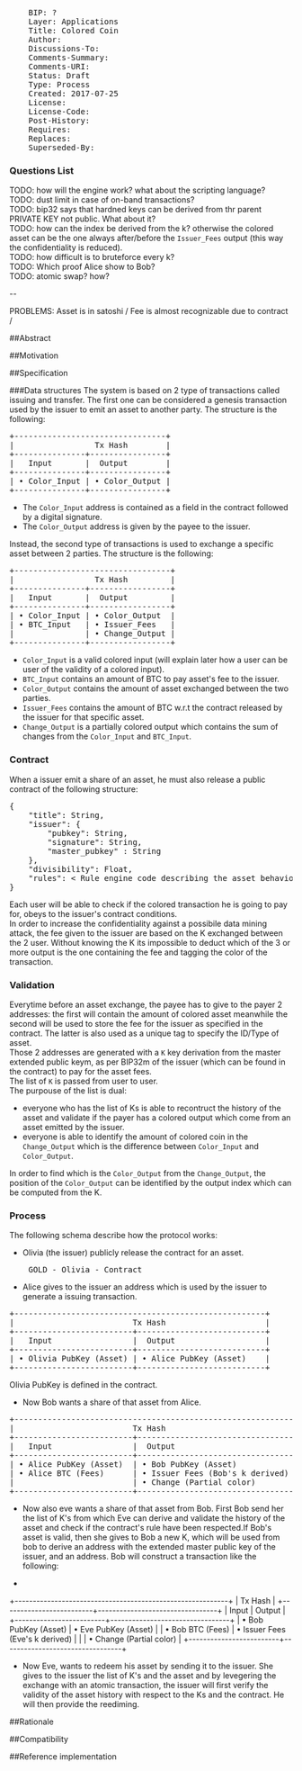 <pre>
	BIP: ?
	Layer: Applications
	Title: Colored Coin
	Author: 
	Discussions-To: 
	Comments-Summary: 
	Comments-URI: 
	Status: Draft
	Type: Process
	Created: 2017-07-25
	License: 
	License-Code: 
	Post-History: 
	Requires: 
	Replaces: 
	Superseded-By: 
</pre>

### Questions List

TODO: how will the engine work? what about the scripting language? <br>
TODO: dust limit in case of on-band transactions? <br>
TODO: bip32 says that hardned keys can be derived from thr parent PRIVATE KEY not public. What about it? <br>
TODO: how can the index be derived from the k? otherwise the colored asset can be the one always after/before the `Issuer_Fees` output (this way the confidentiality is reduced). <br>
TODO: how difficult is to bruteforce every k? <br>
TODO: Which proof Alice show to Bob? <br>
TODO: atomic swap? how? <br>

--

PROBLEMS: Asset is in satoshi / Fee is almost recognizable due to contract / 

##Abstract

##Motivation

##Specification

###Data structures
The system is based on 2 type of transactions called issuing and transfer. The first one can be considered a genesis transaction used by the issuer to emit an asset to another party. The structure is the following:

<pre>
+--------------------------------+
|                 Tx Hash        |
+---------------+----------------+
|   Input       |  Output        |
+---------------+----------------+               
| • Color_Input | • Color_Output |
+---------------+----------------+
</pre>

* The `Color_Input` address is contained as a field in the contract followed by a digital signature. 
* The `Color_Output` address is given by the payee to the issuer. 

Instead, the second type of transactions is used to exchange a specific asset between 2 parties. The structure is the following:

<pre>
+---------------------------------+
|                 Tx Hash         |
+---------------+-----------------+
|   Input       |  Output         |
+---------------+-----------------+              
| • Color_Input | • Color_Output  |
| • BTC_Input   | • Issuer_Fees   |
|               | • Change_Output |
+---------------+-----------------+
</pre>

* `Color_Input` is a valid colored input (will explain later how a user can be user of the validity of a colored input).
* `BTC_Input` contains an amount of BTC to pay asset's fee to the issuer.
* `Color_Output` contains the amount of asset exchanged between the two parties.
* `Issuer_Fees` contains the amount of BTC w.r.t the contract released by the issuer for that specific asset.
* `Change_Output` is a partially colored output which contains the sum of changes from the `Color_Input` and `BTC_Input`.

### Contract
When a issuer emit a share of an asset, he must also release a public contract of the following structure: <br>
<pre>
{
	"title": String,
	"issuer": {
		"pubkey": String,
		"signature": String,
		"master_pubkey" : String
	},
	"divisibility": Float,
	"rules": < Rule engine code describing the asset behavior >
}
</pre>

Each user will be able to check if the colored transaction he is going to pay for, obeys to the issuer's contract conditions. <br>
In order to increase the confidentiality against a possibile data mining attack, the fee given to the issuer are based on the K exchanged between the 2 user. Without knowing the K its impossible to deduct which of the 3 or more output is the one containing the fee and tagging the color of the transaction.

### Validation
Everytime before an asset exchange, the payee has to give to the payer 2 addresses: the first will contain the amount of colored asset meanwhile the second will be used to store the fee for the issuer as specified in the contract. The latter is also used as a unique tag to specify the ID/Type of asset. <br>
Those 2 addresses are generated with a `K` key derivation from the master extended public keym, as per BIP32m of the issuer (which can be found in the contract) to pay for the asset fees. <br>
The list of `K` is passed from user to user. <br>
The  purpouse of the list is dual:

* everyone who has the list of Ks is able to recontruct the history of the asset and validate if the payer has a colored output which come from an asset emitted by the issuer.
* everyone is able to identify the amount of colored coin in the `Change_Output` which is the difference between `Color_Input` and `Color_Output`.

In order to find which is the `Color_Output` from the `Change_Output`, the position of the `Color_Output` can be identified by the output index which can be computed from the K.

### Process
The following schema describe how the protocol works:

* Olivia (the issuer) publicly release the contract for an asset.
<pre>
	GOLD - Olivia - Contract
</pre>
* Alice gives to the issuer an address which is used by the issuer to generate a issuing transaction.
<pre>
+-----------------------------------------------------+
|                         Tx Hash                     |
+-------------------------+---------------------------+
|   Input                 |  Output                   |
+-------------------------+---------------------------+
| • Olivia PubKey (Asset) | • Alice PubKey (Asset)    |
+-------------------------+---------------------------+
</pre>
Olivia PubKey is defined in the contract.
* Now Bob wants a share of that asset from Alice. 
<pre>
+-----------------------------------------------------------+
|                         Tx Hash                           |
+-------------------------+---------------------------------+
|   Input                 |  Output                         |
+-------------------------+---------------------------------+
| • Alice PubKey (Asset)  | • Bob PubKey (Asset)            |
| • Alice BTC (Fees)      | • Issuer Fees (Bob's k derived) |
|                         | • Change (Partial color)        |
+-------------------------+---------------------------------+
</pre>
* Now also eve wants a share of that asset from Bob. First Bob send her the list of K's from which Eve can derive and validate the history of the asset and check if the contract's rule have been respected.If Bob's asset is valid, then she gives to Bob a new K, which will be used from bob to derive an address with the extended master public key of the issuer, and an address. Bob will construct a transaction like the following:
* <pre>
+-----------------------------------------------------------+
|                         Tx Hash                           |
+-------------------------+---------------------------------+
|   Input                 |  Output                         |
+-------------------------+---------------------------------+
| • Bob PubKey (Asset)    | • Eve PubKey (Asset)            |
| • Bob BTC (Fees)        | • Issuer Fees (Eve's k derived) |
|                         | • Change (Partial color)        |
+-------------------------+---------------------------------+
</pre>
* Now Eve, wants to redeem his asset by sending it to the issuer. She gives to the issuer the list of K's and the asset and by levegering the exchange with an atomic transaction, the issuer will first verify the validity of the asset history with respect to the Ks and the contract. He will then provide the reediming.

##Rationale

##Compatibility

##Reference implementation